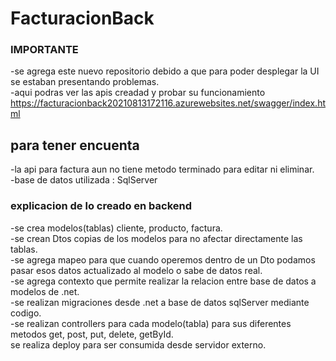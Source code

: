 # FacturacionBack

### IMPORTANTE 
-se agrega este nuevo repositorio debido a que para poder desplegar la UI se estaban presentando problemas.\
-aqui podras ver las apis creadad y probar su funcionamiento https://facturacionback20210813172116.azurewebsites.net/swagger/index.html


## para tener encuenta 
-la api para factura aun no tiene metodo terminado para editar ni eliminar.\
-base de datos utilizada :  SqlServer

### explicacion de lo creado en backend

-se crea modelos(tablas) cliente, producto, factura.\
-se crean Dtos copias de los modelos para no afectar directamente las tablas.\
-se agrega mapeo para que cuando operemos dentro de un Dto podamos pasar esos datos actualizado al modelo o sabe de datos real.\
-se agrega contexto que permite realizar la relacion entre base de datos a modelos de .net.\
-se realizan migraciones desde .net a base de datos sqlServer mediante codigo.\
-se realizan controllers para cada modelo(tabla) para sus diferentes metodos get, post, put, delete, getById.\
se realiza deploy para ser consumida desde servidor externo.


